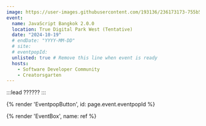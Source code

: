 ```yaml
---
image: https://user-images.githubusercontent.com/193136/236173173-755b513b-6398-46a7-9fcb-ced21153c094.png
event:
  name: JavaScript Bangkok 2.0.0
  location: True Digital Park West (Tentative)
  date: "2024-10-19"
  # endDate: "YYYY-MM-DD"
  # site:
  # eventpopId:
  unlisted: true # Remove this line when event is ready
  hosts:
    - Software Developer Community
    - Creatorsgarten
---
```


:::lead
??????
:::

{% render 'EventpopButton', id: page.event.eventpopId %}

{% render 'EventBox', name: ref %}
